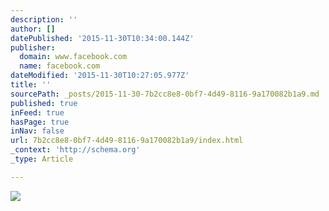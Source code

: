 ```yaml
---
description: ''
author: []
datePublished: '2015-11-30T10:34:00.144Z'
publisher:
  domain: www.facebook.com
  name: facebook.com
dateModified: '2015-11-30T10:27:05.977Z'
title: ''
sourcePath: _posts/2015-11-30-7b2cc8e8-0bf7-4d49-8116-9a170082b1a9.md
published: true
inFeed: true
hasPage: true
inNav: false
url: 7b2cc8e8-0bf7-4d49-8116-9a170082b1a9/index.html
_context: 'http://schema.org'
_type: Article

---
```

![](https://scontent-arn2-1.xx.fbcdn.net/hphotos-xpf1/t31.0-8/12291108_465893673583145_6012408881183856983_o.jpg)